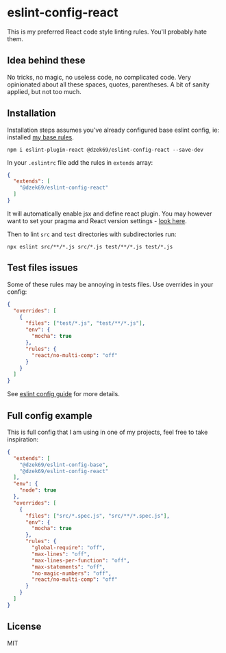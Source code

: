 # eslint-config-react

This is my preferred React code style linting rules. You'll probably hate them.

## Idea behind these

No tricks, no magic, no useless code, no complicated code. Very opinionated about all these spaces, quotes, parentheses.
A bit of sanity applied, but not too much.

## Installation

Installation steps assumes you've already configured base eslint config, ie: installed
[my base rules](https://github.com/dzek69/eslint-config-base).

```
npm i eslint-plugin-react @dzek69/eslint-config-react --save-dev
```

In your `.eslintrc` file add the rules in `extends` array:
```json
{
  "extends": [
    "@dzek69/eslint-config-react"
  ]
}
```

It will automatically enable jsx and define react plugin. You may however want to set your pragma and React version
settings - [look here](https://github.com/yannickcr/eslint-plugin-react#configuration).

Then to lint `src` and `test` directories with subdirectories run:
```
npx eslint src/**/*.js src/*.js test/**/*.js test/*.js
```

## Test files issues

Some of these rules may be annoying in tests files. Use overrides in your config:
```json
{
  "overrides": [
    {
      "files": ["test/*.js", "test/**/*.js"],
      "env": {
        "mocha": true
      },
      "rules": {
        "react/no-multi-comp": "off"
      }
    }
  ]
}
```

See [eslint config guide](https://eslint.org/docs/user-guide/configuring) for more details.

## Full config example

This is full config that I am using in one of my projects, feel free to take inspiration:

```json
{
  "extends": [
    "@dzek69/eslint-config-base",
    "@dzek69/eslint-config-react"
  ],
  "env": {
    "node": true
  },
  "overrides": [
    {
      "files": ["src/*.spec.js", "src/**/*.spec.js"],
      "env": {
        "mocha": true
      },
      "rules": {
        "global-require": "off",
        "max-lines": "off",
        "max-lines-per-function": "off",
        "max-statements": "off",
        "no-magic-numbers": "off",
        "react/no-multi-comp": "off"
      }
    }
  ]
}
```

## License

MIT
